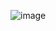 ![image](https://www.zwww.cool/img/dino.gif)

  
<img src="http://hits.dwyl.com/FirmDiary/FirmDiary.svg" width="0">



